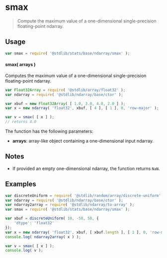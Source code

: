 <!--

@license Apache-2.0

Copyright (c) 2025 The Stdlib Authors.

Licensed under the Apache License, Version 2.0 (the "License");
you may not use this file except in compliance with the License.
You may obtain a copy of the License at

   http://www.apache.org/licenses/LICENSE-2.0

Unless required by applicable law or agreed to in writing, software
distributed under the License is distributed on an "AS IS" BASIS,
WITHOUT WARRANTIES OR CONDITIONS OF ANY KIND, either express or implied.
See the License for the specific language governing permissions and
limitations under the License.

-->

# smax

> Compute the maximum value of a one-dimensional single-precision floating-point ndarray.

<section class="intro">

</section>

<!-- /.intro -->

<section class="usage">

## Usage

```javascript
var smax = require( '@stdlib/stats/base/ndarray/smax' );
```

#### smax( arrays )

Computes the maximum value of a one-dimensional single-precision floating-point ndarray.

```javascript
var Float32Array = require( '@stdlib/array/float32' );
var ndarray = require( '@stdlib/ndarray/base/ctor' );

var xbuf = new Float32Array( [ 1.0, 3.0, 4.0, 2.0 ] );
var x = new ndarray( 'float32', xbuf, [ 4 ], [ 1 ], 0, 'row-major' );

var v = smax( [ x ] );
// returns 4.0
```

The function has the following parameters:

-   **arrays**: array-like object containing a one-dimensional input ndarray.

</section>

<!-- /.usage -->

<section class="notes">

## Notes

-   If provided an empty one-dimensional ndarray, the function returns `NaN`.

</section>

<!-- /.notes -->

<section class="examples">

## Examples

<!-- eslint no-undef: "error" -->

```javascript
var discreteUniform = require( '@stdlib/random/array/discrete-uniform' );
var ndarray = require( '@stdlib/ndarray/base/ctor' );
var ndarray2array = require( '@stdlib/ndarray/to-array' );
var smax = require( '@stdlib/stats/base/ndarray/smax' );

var xbuf = discreteUniform( 10, -50, 50, {
    'dtype': 'float32'
});
var x = new ndarray( 'float32', xbuf, [ xbuf.length ], [ 1 ], 0, 'row-major' );
console.log( ndarray2array( x ) );

var v = smax( [ x ] );
console.log( v );
```

</section>

<!-- /.examples -->

<!-- Section for related `stdlib` packages. Do not manually edit this section, as it is automatically populated. -->

<section class="related">

</section>

<!-- /.related -->

<!-- Section for all links. Make sure to keep an empty line after the `section` element and another before the `/section` close. -->

<section class="links">

</section>

<!-- /.links -->

